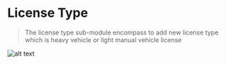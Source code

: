 # License Type
>The license type sub-module encompass to add new license type which is heavy vehicle or light manual vehicle license 

![alt text](<license type.png>)